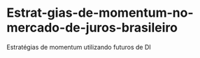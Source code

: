 # Estrat-gias-de-momentum-no-mercado-de-juros-brasileiro
Estratégias de momentum utilizando futuros de DI
